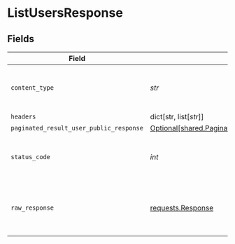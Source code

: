 # ListUsersResponse


## Fields

| Field                                                                                                          | Type                                                                                                           | Required                                                                                                       | Description                                                                                                    |
| -------------------------------------------------------------------------------------------------------------- | -------------------------------------------------------------------------------------------------------------- | -------------------------------------------------------------------------------------------------------------- | -------------------------------------------------------------------------------------------------------------- |
| `content_type`                                                                                                 | *str*                                                                                                          | :heavy_check_mark:                                                                                             | HTTP response content type for this operation                                                                  |
| `headers`                                                                                                      | dict[str, list[*str*]]                                                                                         | :heavy_minus_sign:                                                                                             | N/A                                                                                                            |
| `paginated_result_user_public_response`                                                                        | [Optional[shared.PaginatedResultUserPublicResponse]](../../models/shared/paginatedresultuserpublicresponse.md) | :heavy_minus_sign:                                                                                             | N/A                                                                                                            |
| `status_code`                                                                                                  | *int*                                                                                                          | :heavy_check_mark:                                                                                             | HTTP response status code for this operation                                                                   |
| `raw_response`                                                                                                 | [requests.Response](https://requests.readthedocs.io/en/latest/api/#requests.Response)                          | :heavy_minus_sign:                                                                                             | Raw HTTP response; suitable for custom response parsing                                                        |